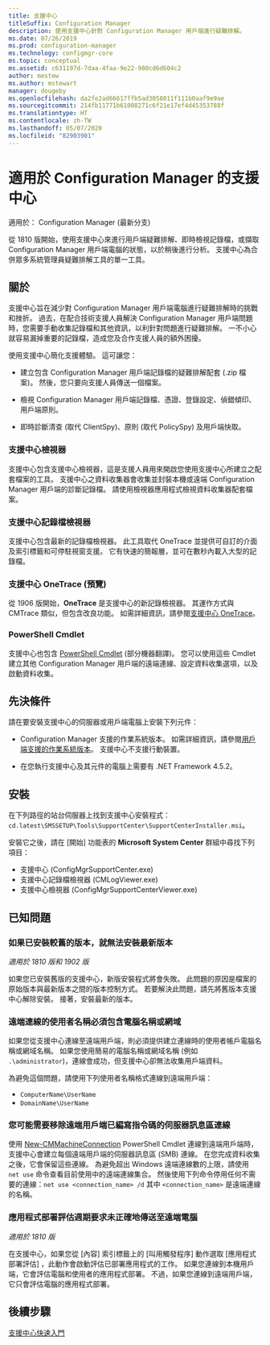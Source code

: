 ```yaml
---
title: 支援中心
titleSuffix: Configuration Manager
description: 使用支援中心針對 Configuration Manager 用戶端進行疑難排解。
ms.date: 07/26/2019
ms.prod: configuration-manager
ms.technology: configmgr-core
ms.topic: conceptual
ms.assetid: c631197d-7daa-4faa-9e22-980cd6d604c2
author: mestew
ms.author: mstewart
manager: dougeby
ms.openlocfilehash: da2fe2ad66617ffb5ad3058011f111b0aaf9e9ae
ms.sourcegitcommit: 214fb11771b61008271c6f21e17ef4d45353788f
ms.translationtype: HT
ms.contentlocale: zh-TW
ms.lasthandoff: 05/07/2020
ms.locfileid: "82903901"
---
```

# <a name="support-center-for-configuration-manager"></a>適用於 Configuration Manager 的支援中心

適用於：  Configuration Manager (最新分支)

<!--1357489-->
從 1810 版開始，使用支援中心來進行用戶端疑難排解、即時檢視記錄檔，或擷取 Configuration Manager 用戶端電腦的狀態，以於稍後進行分析。 支援中心為合併眾多系統管理員疑難排解工具的單一工具。


## <a name="about"></a>關於

支援中心旨在減少對 Configuration Manager 用戶端電腦進行疑難排解時的挑戰和挫折。 過去，在配合技術支援人員解決 Configuration Manager 用戶端問題時，您需要手動收集記錄檔和其他資訊，以利針對問題進行疑難排解。 一不小心就容易漏掉重要的記錄檔，造成您及合作支援人員的額外困擾。

使用支援中心簡化支援體驗。 這可讓您：

- 建立包含 Configuration Manager 用戶端記錄檔的疑難排解配套 (.zip 檔案)。 然後，您只要向支援人員傳送一個檔案。  

- 檢視 Configuration Manager 用戶端記錄檔、憑證、登錄設定、偵錯傾印、用戶端原則。  

- 即時診斷清查 (取代 ClientSpy)、原則 (取代 PolicySpy) 及用戶端快取。  

### <a name="support-center-viewer"></a>支援中心檢視器

支援中心包含支援中心檢視器，這是支援人員用來開啟您使用支援中心所建立之配套檔案的工具。 支援中心之資料收集器會收集並封裝本機或遠端 Configuration Manager 用戶端的診斷記錄檔。 請使用檢視器應用程式檢視資料收集器配套檔案。

### <a name="support-center-log-file-viewer"></a>支援中心記錄檔檢視器

支援中心包含最新的記錄檔檢視器。 此工具取代 OneTrace 並提供可自訂的介面及索引標籤和可停駐視窗支援。 它有快速的簡報層，並可在數秒內載入大型的記錄檔。

### <a name="support-center-onetrace-preview"></a>支援中心 OneTrace (預覽)

<!--3555962-->
從 1906 版開始，**OneTrace** 是支援中心的新記錄檢視器。 其運作方式與 CMTrace 類似，但包含改良功能。 如需詳細資訊，請參閱[支援中心 OneTrace](support-center-onetrace.md)。

### <a name="powershell-cmdlets"></a>PowerShell Cmdlet

支援中心也包含 [PowerShell Cmdlet](https://docs.microsoft.com/powershell/sccm/overview?view=sccm-ps) \(部分機器翻譯\)。 您可以使用這些 Cmdlet 建立其他 Configuration Manager 用戶端的遠端連線、設定資料收集選項，以及啟動資料收集。


## <a name="prerequisites"></a>先決條件

請在要安裝支援中心的伺服器或用戶端電腦上安裝下列元件：

- Configuration Manager 支援的作業系統版本。 如需詳細資訊，請參閱[用戶端支援的作業系統版本](../plan-design/configs/supported-operating-systems-for-clients-and-devices.md)。 支援中心不支援行動裝置。  

- 在您執行支援中心及其元件的電腦上需要有 .NET Framework 4.5.2。  


## <a name="install"></a>安裝

在下列路徑的站台伺服器上找到支援中心安裝程式：`cd.latest\SMSSETUP\Tools\SupportCenter\SupportCenterInstaller.msi`。

安裝它之後，請在 [開始] 功能表的 **Microsoft System Center** 群組中尋找下列項目：  

- 支援中心 (ConfigMgrSupportCenter.exe)  
- 支援中心記錄檔檢視器 (CMLogViewer.exe)  
- 支援中心檢視器 (ConfigMgrSupportCenterViewer.exe)  


## <a name="known-issues"></a>已知問題

### <a name="you-cant-install-the-latest-version-if-an-older-version-is-already-installed"></a>如果已安裝較舊的版本，就無法安裝最新版本

<!--SCCMDocs-pr issue #3090-->
*適用於 1810 版和 1902 版*

如果您已安裝舊版的支援中心，新版安裝程式將會失敗。 此問題的原因是檔案的原始版本與最新版本之間的版本控制方式。 若要解決此問題，請先將舊版本支援中心解除安裝。 接著，安裝最新的版本。

### <a name="remote-connections-must-include-computer-name-or-domain-as-part-of-the-user-name"></a>遠端連線的使用者名稱必須包含電腦名稱或網域

如果您從支援中心連線至遠端用戶端，則必須提供建立連線時的使用者帳戶電腦名稱或網域名稱。 如果您使用簡易的電腦名稱或網域名稱 (例如 `.\administrator`)，連線會成功，但支援中心卻無法收集用戶端資料。

為避免這個問題，請使用下列使用者名稱格式連線到遠端用戶端：

- `ComputerName\UserName`  
- `DomainName\UserName`  

### <a name="scripted-server-message-block-connections-to-remote-clients-might-require-removal"></a>您可能需要移除遠端用戶端已編寫指令碼的伺服器訊息區連線

使用 [New-CMMachineConnection](https://go.microsoft.com/fwlink/p/?linkid=390542) PowerShell Cmdlet 連線到遠端用戶端時，支援中心會建立每個遠端用戶端的伺服器訊息區 (SMB) 連線。 在您完成資料收集之後，它會保留這些連線。 為避免超出 Windows 遠端連線數的上限，請使用 `net use` 命令查看目前使用中的遠端連線集合。 然後使用下列命令停用任何不需要的連線：`net use <connection_name> /d`
其中 `<connection_name>` 是遠端連線的名稱。

### <a name="application-deployment-evaluation-cycle-request-isnt-sent-correctly-to-remote-machines"></a>應用程式部署評估週期要求未正確地傳送至遠端電腦

<!--2849356-->
*適用於 1810 版*

在支援中心，如果您從 [內容]  索引標籤上的 [叫用觸發程序]  動作選取 [應用程式部署評估]  ，此動作會啟動評估已部署應用程式的工作。 如果您連線到本機用戶端，它會評估電腦和使用者的應用程式部署。 不過，如果您連線到遠端用戶端，它只會評估電腦的應用程式部署。


## <a name="next-steps"></a>後續步驟

[支援中心快速入門](support-center-quickstart.md)
